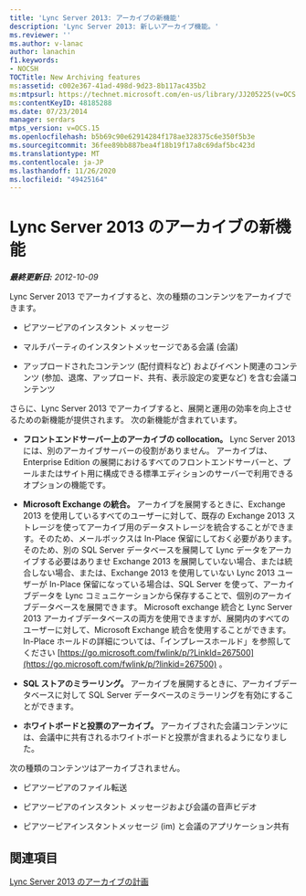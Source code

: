 ```yaml
---
title: 'Lync Server 2013: アーカイブの新機能'
description: 'Lync Server 2013: 新しいアーカイブ機能。'
ms.reviewer: ''
ms.author: v-lanac
author: lanachin
f1.keywords:
- NOCSH
TOCTitle: New Archiving features
ms:assetid: c002e367-41ad-498d-9d23-8b117ac435b2
ms:mtpsurl: https://technet.microsoft.com/en-us/library/JJ205225(v=OCS.15)
ms:contentKeyID: 48185288
ms.date: 07/23/2014
manager: serdars
mtps_version: v=OCS.15
ms.openlocfilehash: b5b69c90e62914284f178ae328375c6e350f5b3e
ms.sourcegitcommit: 36fee89bb887bea4f18b19f17a8c69daf5bc423d
ms.translationtype: MT
ms.contentlocale: ja-JP
ms.lasthandoff: 11/26/2020
ms.locfileid: "49425164"
---
```

# <a name="new-archiving-features-in-lync-server-2013"></a>Lync Server 2013 のアーカイブの新機能

<div data-xmlns="http://www.w3.org/1999/xhtml">

<div class="topic" data-xmlns="http://www.w3.org/1999/xhtml" data-msxsl="urn:schemas-microsoft-com:xslt" data-cs="https://msdn.microsoft.com/">

<div data-asp="https://msdn2.microsoft.com/asp">



</div>

<div id="mainSection">

<div id="mainBody">

<span> </span>

_**最終更新日:** 2012-10-09_

Lync Server 2013 でアーカイブすると、次の種類のコンテンツをアーカイブできます。

  - ピアツーピアのインスタント メッセージ

  - マルチパーティのインスタントメッセージである会議 (会議)

  - アップロードされたコンテンツ (配付資料など) およびイベント関連のコンテンツ (参加、退席、アップロード、共有、表示設定の変更など) を含む会議コンテンツ

さらに、Lync Server 2013 でアーカイブすると、展開と運用の効率を向上させるための新機能が提供されます。 次の新機能が含まれています。

  - **フロントエンドサーバー上のアーカイブの collocation。**   Lync Server 2013 には、別のアーカイブサーバーの役割がありません。 アーカイブは、Enterprise Edition の展開におけるすべてのフロントエンドサーバーと、プールまたはサイト用に構成できる標準エディションのサーバーで利用できるオプションの機能です。

  - **Microsoft Exchange の統合。**   アーカイブを展開するときに、Exchange 2013 を使用しているすべてのユーザーに対して、既存の Exchange 2013 ストレージを使ってアーカイブ用のデータストレージを統合することができます。そのため、メールボックスは In-Place 保留にしておく必要があります。そのため、別の SQL Server データベースを展開して Lync データをアーカイブする必要はありませ Exchange 2013 を展開していない場合、または統合しない場合、または、Exchange 2013 を使用していない Lync 2013 ユーザーが In-Place 保留になっている場合は、SQL Server を使って、アーカイブデータを Lync コミュニケーションから保存することで、個別のアーカイブデータベースを展開できます。 Microsoft exchange 統合と Lync Server 2013 アーカイブデータベースの両方を使用できますが、展開内のすべてのユーザーに対して、Microsoft Exchange 統合を使用することができます。 In-Place ホールドの詳細については、「インプレースホールド」を参照してください [https://go.microsoft.com/fwlink/p/?LinkId=267500](https://go.microsoft.com/fwlink/p/?linkid=267500) 。

  - **SQL ストアのミラーリング。**   アーカイブを展開するときに、アーカイブデータベースに対して SQL Server データベースのミラーリングを有効にすることができます。

  - **ホワイトボードと投票のアーカイブ。**   アーカイブされた会議コンテンツには、会議中に共有されるホワイトボードと投票が含まれるようになりました。

次の種類のコンテンツはアーカイブされません。

  - ピアツーピアのファイル転送

  - ピアツーピアのインスタント メッセージおよび会議の音声ビデオ

  - ピアツーピアインスタントメッセージ (im) と会議のアプリケーション共有

<div>

## <a name="see-also"></a>関連項目


[Lync Server 2013 のアーカイブの計画](lync-server-2013-planning-for-archiving.md)  
  

</div>

</div>

<span> </span>

</div>

</div>

</div>

